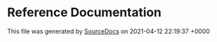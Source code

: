 # Reference Documentation

This file was generated by [SourceDocs](https://github.com/eneko/SourceDocs) on 2021-04-12 22:19:37 +0000